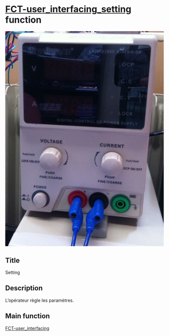 # [FCT-user_interfacing_setting]() function
![](viewme.jpg)

## Title
Setting

## Description
L’opérateur règle les paramètres.

## Main function
[FCT-user_interfacing](../FCT-user_interfacing)
